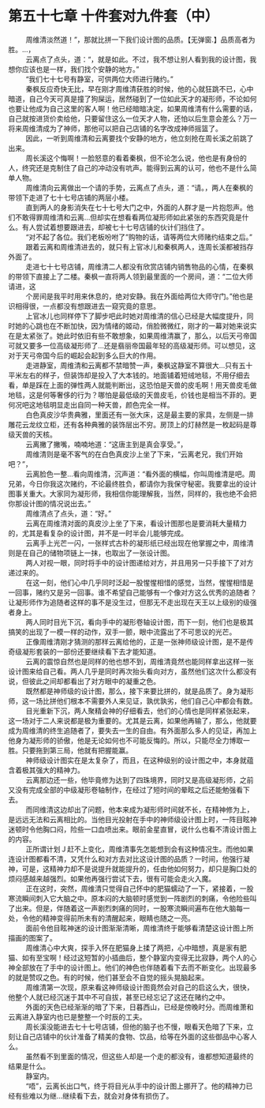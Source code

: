 <h1>第五十七章 十件套对九件套（中）</h1>
<div id="content">&nbsp&nbsp&nbsp&nbsp&nbsp&nbsp&nbsp&nbsp
 周维清淡然道！”，那就比拼一下我们设计图的品质。【无弹窗.】品质高者为胜。…，
 <br/>&nbsp&nbsp&nbsp&nbsp&nbsp&nbsp&nbsp&nbsp
 云离点了点头，道：“，就是如此。不过，我不想让别人看到我的设计图，我想你应该也是一样，我们找个安静的地方。”
 <br/>&nbsp&nbsp&nbsp&nbsp&nbsp&nbsp&nbsp&nbsp
 “我们七十七号有静室，可供两位大师进行赌约。”
 <br/>&nbsp&nbsp&nbsp&nbsp&nbsp&nbsp&nbsp&nbsp
 秦枫反应奇快无比，早在刚才周维清获胜的时候，他的心就狂跳不已，心中暗道，自己今天可真是撞了狗屎运，居然碰到了一位如此天才的凝形师，不论如何也要让他成为自己这里的客人啊！他已经暗暗决定，如果周维清有什么需要的话，自己就按进货价卖给他，只要留住这么一位天才人物，还怕以后生意会差么？万一将来周维清成为了神师，那他可以把自己店铺的名字改成神师摇篮了。
 <br/>&nbsp&nbsp&nbsp&nbsp&nbsp&nbsp&nbsp&nbsp
 因此，一听到周维清和云离要找个安静的地方，他立刻抢在周长溪之前跳了出来。
 <br/>&nbsp&nbsp&nbsp&nbsp&nbsp&nbsp&nbsp&nbsp
 周长溪这个悔啊！一脸怒意的看着秦枫，但不论怎么说，他也是有身份的人，终究还是克制住了自己的冲动没有吭声。能得到云离的认可，他也不是什么简单人物。
 <br/>&nbsp&nbsp&nbsp&nbsp&nbsp&nbsp&nbsp&nbsp
 周维清向云离做出一个请的手势，云离点了点头，道：“请。，两人在秦枫的带领下走进了七十七号店铺的两层小楼。
 <br/>&nbsp&nbsp&nbsp&nbsp&nbsp&nbsp&nbsp&nbsp
 直到两人的身影消失在七十七号大门之中，外面的人群才是一片抱怨声。他们不敢得罪周维清和云离…但却实在想看看两位凝形师如此紧张的东西究竟是什么。有人尝试着想要跟进去，却被七十七号店铺的伙计们挡住了。
 <br/>&nbsp&nbsp&nbsp&nbsp&nbsp&nbsp&nbsp&nbsp
 “对不起了各位。我们老板吩咐了”购物的话，请等两位大师赌约结束之后。”
 <br/>&nbsp&nbsp&nbsp&nbsp&nbsp&nbsp&nbsp&nbsp
 跟着云离和周维清进去的，就只有上官冰儿和秦枫两人，连周长溪都被挡存外面了。
 <br/>&nbsp&nbsp&nbsp&nbsp&nbsp&nbsp&nbsp&nbsp
 走进七十七号店铺，周维清二人都没有欣赏店铺内销售物品的心情，在秦枫的带领下直接上了二楼。秦枫一直将两人领到最里面的一个房间，道：“二位大师请进，这
 <br/>&nbsp&nbsp&nbsp&nbsp&nbsp&nbsp&nbsp&nbsp
 个房间是我平时用来休息的，绝对安静。我在外面给两位大师守门。”他也是识相得很，一点都没有想跟进去一窥究竟的意思。
 <br/>&nbsp&nbsp&nbsp&nbsp&nbsp&nbsp&nbsp&nbsp
 上官冰儿也同样停下了脚步吧此时她对周维清的信心已经是大幅度提升，同时她的心跳也在不断加快，因为情绪的姬动，俏脸微微红，刚才的一幕对她来说实在是太紧张了。她此时依旧有些不敢想象，如果周维清赢了，那么，以后天弓帝国可就又要多一位高级凝形师了…还是翡丽帝国最年轻的高级凝形师。可以想见，这对于天弓帝国今后的崛起会起到多么巨大的作用。
 <br/>&nbsp&nbsp&nbsp&nbsp&nbsp&nbsp&nbsp&nbsp
 走进静室，周维清和云离都不禁暗赞一声，秦枫这静室不算很大…只有五十平米左右的样子，但装饰却是投入了大本钱的。地面铺着短绒地毯，不用仔细去看，单是踩在上面的弹性两人就能判断出，这恐怕是天兽的皮毛啊！用天兽皮毛做地毯，这是何等奢侈的行为？哪怕是最低级的天兽皮毛，价钱也是相当不菲的。更何况吧这地毯明显走出自同一种天兽，颜色完全一样。
 <br/>&nbsp&nbsp&nbsp&nbsp&nbsp&nbsp&nbsp&nbsp
 白色真皮沙华贵典雅，里面还有一张大床，这是最主要的家具，左侧是一排雕花云龙纹立柜，还有各种典雅的装饰层出不穷。房顶上的灯赫然是一枚起码是尊级天兽的天核。
 <br/>&nbsp&nbsp&nbsp&nbsp&nbsp&nbsp&nbsp&nbsp
 云离撇了撇嘴，喃喃地道：“这唐主到是真会享受。”，
 <br/>&nbsp&nbsp&nbsp&nbsp&nbsp&nbsp&nbsp&nbsp
 周维清则是毫不客气的在白色真皮沙上坐了下来，“云离老兄，我们开始吧？”，
 <br/>&nbsp&nbsp&nbsp&nbsp&nbsp&nbsp&nbsp&nbsp
 云离脸色一整…看向周维清，沉声道：“看外面的横幅，你叫周维清是吧。周兄弟，今日你我这次赌约，不论最终胜负，都请你为我保守秘密。我要拿出的设计图事关重大。大家同为凝形师，我相信你能理解我，当然，同样的，我也绝不会把你那设计图的情况说出去。”
 <br/>&nbsp&nbsp&nbsp&nbsp&nbsp&nbsp&nbsp&nbsp
 周维清点了点头，道：“好。”
 <br/>&nbsp&nbsp&nbsp&nbsp&nbsp&nbsp&nbsp&nbsp
 云离在周维清对面的真皮沙上坐了下来，看设计图那也是要消耗大量精力的，尤其是看复杂的设计图，并不是一时半会儿能够完成。
 <br/>&nbsp&nbsp&nbsp&nbsp&nbsp&nbsp&nbsp&nbsp
 云离手上光芒一闪，一张样式古朴的凝形纸已经出现在他掌握之中，周维清则是在自己的储物项链上一抹，也取出了一张设计图。
 <br/>&nbsp&nbsp&nbsp&nbsp&nbsp&nbsp&nbsp&nbsp
 两人对视一眼，同时将手中的设计图递给对方，并且用另一只手接下了对方递过来的。
 <br/>&nbsp&nbsp&nbsp&nbsp&nbsp&nbsp&nbsp&nbsp
 在这一刻，他们心中几乎同时泛起一股惺惺相惜的感觉，当然，惺惺相惜是一回事，赌约又是另一回事。谁不希望自己能够有一个像对方这么优秀的追随者？让凝形师作为追随者这样的事不是没生过，但那无不走出现在天王以上级别的级强者身上。
 <br/>&nbsp&nbsp&nbsp&nbsp&nbsp&nbsp&nbsp&nbsp
 两人同时目光下沉，看向手中的凝形卷轴设计图，而下一刻，他们也是极其搞笑的出现了一模一样的动作，双手一颤，眼中流露出了不可思议的光芒。
 <br/>&nbsp&nbsp&nbsp&nbsp&nbsp&nbsp&nbsp&nbsp
 正像周维清刚才猜测的那样云离给他的，正是一张神师级设计图，是不是传奇级凝形套装的一部份还要继续看下去才能知道。
 <br/>&nbsp&nbsp&nbsp&nbsp&nbsp&nbsp&nbsp&nbsp
 云离的震惊自然也是同样的他也想不到，周维清竟然也能同样拿出这样一张设计图来给自己看。两人几乎是同时再次抬头看向对方，虽然他们这次什么都没有说，但彼此之间却都看出了对方眼中的凝重之色。
 <br/>&nbsp&nbsp&nbsp&nbsp&nbsp&nbsp&nbsp&nbsp
 既然都是神师级的设计图，那么，接下来要比拼的，就是品质了。身为凝形师，这一场比拼他们根本不需要外人来见证，孰优孰劣，他们自己心中都会有数。
 <br/>&nbsp&nbsp&nbsp&nbsp&nbsp&nbsp&nbsp&nbsp
 目光重新下沉，两人聚精会神的仔细看去，他们的心情也是同样紧张起来，这一场对于二人来说都是极为重要的。尤其是云离，如果他再输了，那么，他就要成为周维清的终生追随者了，要失去一生的自由。有外面那么多人的见证，再加上他身为凝形师的骄傲，他是无论如何也不可能反悔的。所以，只能尽全力博取一胜。只要拖到第三局，他就有把握能赢。
 <br/>&nbsp&nbsp&nbsp&nbsp&nbsp&nbsp&nbsp&nbsp
 神师级设计图实在是太复杂了，而且，在这种级别的设计图之中，本身就蕴含着极其强大的精神力。
 <br/>&nbsp&nbsp&nbsp&nbsp&nbsp&nbsp&nbsp&nbsp
 云离那边还一些，他毕竟修为达到了四珠境界，同时又是高级凝形师，之前又没有完成全部的中级凝形卷轴制作，在经过了短时间的晕眩之后还能勉强看下去。
 <br/>&nbsp&nbsp&nbsp&nbsp&nbsp&nbsp&nbsp&nbsp
 而同维清这边却出了问题，他本来成为凝形师时间就不长，在精神修为上，是远远无法和云离相比的。当他目光投射在手中的神师级设计图上时，一阵目眩神迷顿时令他胸口闷，险些一口血喷出来。眼前金星直冒，说什么也看不清设计图上的内容。
 <br/>&nbsp&nbsp&nbsp&nbsp&nbsp&nbsp&nbsp&nbsp
 正所谓计划Ｊ赶不上变化，周维清事先怎能想到会有这种情况生。而他如果连设计图都看不清，又凭什么和对方去对比这设计图的品质？一时间，他强行凝神，可是，这精神力却不是说提升就能提升的，任由他如何努力，却只是胸口处的烦闷感越来越强烈。如果他再强行尝试下去，很有可能会走火入魔。
 <br/>&nbsp&nbsp&nbsp&nbsp&nbsp&nbsp&nbsp&nbsp
 正在这时，突然，周维清只觉得自己怀中的肥猫蠕动了一下，紧接着，一股寒流瞬间刺入它大脑之中。原本闷的大脑顿时感觉到一阵剧烈的刺痛，令他险些叫了出来。但是，伴随着这一声剧烈刺痛的同时，一股寒流瞬间遍布在他大脑每一处，令他的精神变得前所未有的清醒起来，眼睛也随之一亮。
 <br/>&nbsp&nbsp&nbsp&nbsp&nbsp&nbsp&nbsp&nbsp
 面前令他目眩神迷的设计图渐渐清晰，周维清终于能够看清楚这设计图上所描画的图案了。
 <br/>&nbsp&nbsp&nbsp&nbsp&nbsp&nbsp&nbsp&nbsp
 周维清心中大爽，探手入怀在肥猫身上揉了两把，心中暗想，真是家有肥猫、如有至宝啊！经过这短暂的小插曲后，整个静室内变得无比寂静，两个人的心神全部放在了手中的设计图上。他们的神色也伴随着看下去而不断变化。出现最多的就是赞叹之色。有的时候，他们甚至会不自觉的摇头晃脑起来。
 <br/>&nbsp&nbsp&nbsp&nbsp&nbsp&nbsp&nbsp&nbsp
 周维清第一次现，原来看这神师级设计图竟然会对自己的启这么大，很快，他整个人就已经沉迷于其中不可自拔，甚至已经忘记了这还在赌约之中。
 <br/>&nbsp&nbsp&nbsp&nbsp&nbsp&nbsp&nbsp&nbsp
 外面的天色已经渐渐的暗了下来，日暮西山，已经是傍晚时分。而周维萧和云离进入静室内也已是整整一个时辰的工夫。
 <br/>&nbsp&nbsp&nbsp&nbsp&nbsp&nbsp&nbsp&nbsp
 周长溪没能进去七十七号店铺，但他的脑子也不慢，眼看天色暗了下来，立刻让自己店铺中的伙计准备了精美的食物、饮品，给等在外面的这些御品中心客人么。
 <br/>&nbsp&nbsp&nbsp&nbsp&nbsp&nbsp&nbsp&nbsp
 虽然看不到里面的情况，但这些人却是一个走的都没有，谁都想知道最终的结果是什么。
 <br/>&nbsp&nbsp&nbsp&nbsp&nbsp&nbsp&nbsp&nbsp
 静室内。
 <br/>&nbsp&nbsp&nbsp&nbsp&nbsp&nbsp&nbsp&nbsp
 “唔”，云离长出口气，终于将目光从手中的设计图上挪开了。他的精神力已经有些难以为继…继续看下去，就会对身体有损伤了。
 <br/>&nbsp&nbsp&nbsp&nbsp&nbsp&nbsp&nbsp&nbsp
 <br/>&nbsp&nbsp&nbsp&nbsp&nbsp&nbsp&nbsp&nbsp
</div>
